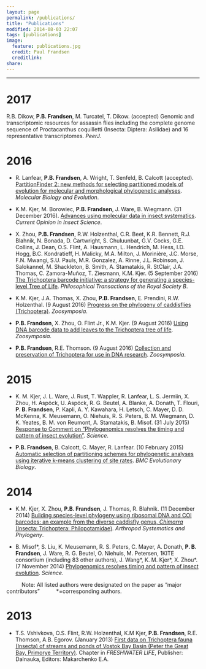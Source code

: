 ```yaml
---
layout: page
permalink: /publications/
title: "Publications"
modified: 2014-08-03 22:07
tags: [publications]
image:
  feature: publications.jpg
  credit: Paul Frandsen
  creditlink: 
share: 
---
```


-----

# 2017

R.B. Dikow, **P.B. Frandsen**, M. Turcatel, T. Dikow. (accepted) Genomic and transcriptomic resources for assassin flies including the complete genome sequence of Proctacanthus coquilletti (Insecta: Diptera: Asilidae) and 16 representative transcriptomes. *PeerJ*.

# 2016

* R. Lanfear, **P.B. Frandsen**, A. Wright, T. Senfeld, B. Calcott (accepted). [PartitionFinder 2: new methods for selecting partitioned models of evolution for molecular and morphological phylogenetic analyses](dx.doi.org/10.1093/molbev/msw260). *Molecular Biology and Evolution*.

* K.M. Kjer, M. Borowiec, **P.B. Frandsen**, J. Ware, B. Wiegmann. (31 December 2016). [Advances using molecular data in insect systematics](http://dx.doi.org/10.1016/j.cois.2016.09.006). *Current Opinion in Insect Science*.

* X. Zhou, **P.B. Frandsen**, R.W. Holzenthal, C.R. Beet, K.R. Bennett, R.J. Blahnik, N. Bonada, D. Cartwright, S. Chuluunbat, G.V. Cocks, G.E. Collins, J. Dean, O.S. Flint, A. Hausmann, L. Hendrich, M. Hess, I.D. Hogg, B.C. Kondratieff, H. Malicky, M.A. Milton, J. Morinière, J.C. Morse, F.N. Mwangi, S.U. Pauls, M.R. Gonzalez, A. Rinne, J.L. Robinson, J. Salokannel, M. Shackleton, B. Smith, A. Stamatakis, R. StClair, J.A. Thomas, C. Zamora-Muñoz, T. Ziesmann, K.M. Kjer. (5 September 2016) [The Trichoptera barcode initiative: a strategy for generating a species-level Tree of Life](http://rstb.royalsocietypublishing.org/content/371/1702/20160025.abstract). *Philosophical Transactions of the Royal Society B*.

* K.M. Kjer, J.A. Thomas, X. Zhou, **P.B. Frandsen**, E. Prendini, R.W. Holzenthal. (9 August 2016) [Progress on the phylogeny of caddisflies (Trichoptera)](http://www.mapress.com/j/zs/article/view/zoosymposia.10.1.23). *Zoosymposia*.

* **P.B. Frandsen**, X. Zhou, O. Flint Jr., K.M. Kjer. (9 August 2016) [Using DNA barcode data to add leaves to the Trichoptera tree of life](http://www.mapress.com/j/zs/article/view/zoosymposia.10.1.16). *Zoosymposia*.

* **P.B. Frandsen**, R.E. Thomson. (9 August 2016) [Collection and preservation of Trichoptera for use in DNA research](http://www.mapress.com/j/zs/article/view/zoosymposia.10.1.17). *Zoosymposia*.

# 2015

* K. M. Kjer, J. L. Ware, J. Rust, T. Wappler, R. Lanfear, L. S. Jermiin, X. Zhou, H. Aspöck, U. Aspöck, R. G. Beutel, A. Blanke, A. Donath, T. Flouri, **P. B. Frandsen**, P. Kapli, A. Y. Kawahara, H. Letsch, C. Mayer, D. D. McKenna, K. Meusemann, O. Niehuis, R. S. Peters, B. M. Wiegmann, D. K. Yeates, B. M. von Reumont, A. Stamatakis, B. Misof. (31 July 2015) [Response to Comment on “Phylogenomics resolves the timing and pattern of insect evolution”](http://www.sciencemag.org/content/349/6247/487.3.full). *Science*.

* **P.B. Frandsen**, B. Calcott, C. Mayer, R. Lanfear. (10 February 2015) [Automatic selection of partitioning schemes for phylogenetic analyses using iterative k-means clustering of site rates](http://www.biomedcentral.com/1471-2148/15/13). *BMC Evolutionary Biology*.


# 2014

* K.M. Kjer, X. Zhou, **P.B. Frandsen**, J. Thomas, R. Blahnik. (11 December 2014) [Building species-level phylogeny using ribosomal DNA and COI barcodes: an example from the diverse caddisfly genus, *Chimarra* (Insecta: Trichoptera: Philopotamidae)](http://www.senckenberg.de/files/content/forschung/publikationen/arthropodsystematics/asp_72_3/07_asp_72_3_kjer_et_al_345-354.pdf). *Arthropod Systematics and Phylogeny*.

* B. Misof\*, S. Liu, K. Meusemann, R. S. Peters, C. Mayer, A. Donath, **P. B. Frandsen**, J. Ware, R. G. Beutel, O. Niehuis, M. Petersen, 1KITE consortium (including 83 other authors), J. Wang\*, K. M. Kjer\*, X. Zhou\*. (7 November 2014) <a href="http://www.sciencemag.org/content/346/6210/763.short">Phylogenomics resolves timing and pattern of insect evolution</a>. *Science*.

&nbsp;&nbsp;&nbsp;&nbsp;&nbsp;&nbsp;&nbsp;&nbsp;&nbsp;&nbsp;Note: All listed authors were designated on the paper as “major contributors”
&nbsp;&nbsp;&nbsp;&nbsp;&nbsp;&nbsp;&nbsp;&nbsp;&nbsp;&nbsp;\*=corresponding authors.

# 2013

* T.S. Vshivkova, O.S. Flint, R.W. Holzenthal, K.M Kjer, **P.B. Frandsen**, R.E. Thomson, A.B. Egorov. (January 2013) [First data on Trichoptera fauna (Insecta) of streams and ponds of Vostok
Bay Basin (Peter the Great Bay, Primorye Territory)](http://www.biosoil.ru/files/00011878.pdf). Chapter in *FRESHWATER LIFE*, Publisher: Dalnauka, Editors: Makarchenko E.A.
